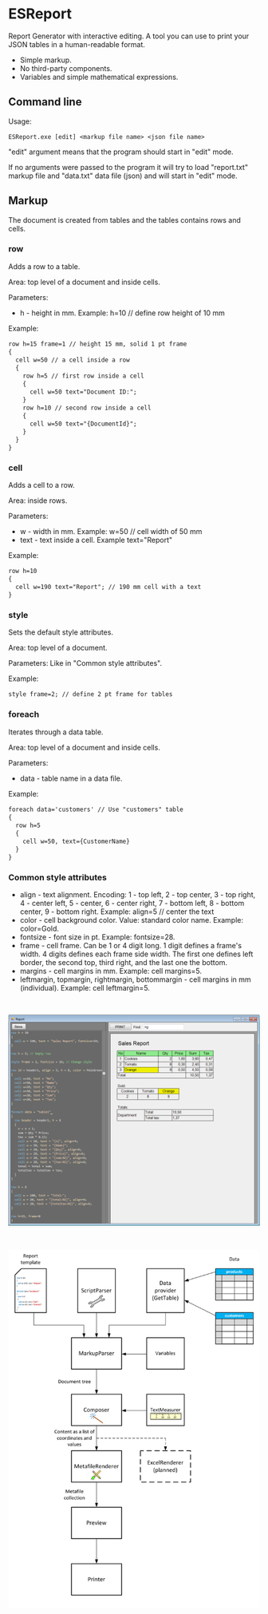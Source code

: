 # ESReport

Report Generator with interactive editing. A tool you can use to print your JSON tables in a human-readable format.

* Simple markup.
* No third-party components.
* Variables and simple mathematical expressions.


## Command line

Usage:

```
ESReport.exe [edit] <markup file name> <json file name>
```

"edit" argument means that the program should start in "edit" mode.

If no arguments were passed to the program it will try to load "report.txt" markup file and "data.txt" data file (json) and will start in "edit" mode.

## Markup

The document is created from tables and the tables contains rows and cells.

### row

Adds a row to a table.

Area: top level of a document and inside cells.

Parameters:
* h - height in mm. Example: h=10 // define row height of 10 mm

Example:

```
row h=15 frame=1 // height 15 mm, solid 1 pt frame
{
  cell w=50 // a cell inside a row
  {
    row h=5 // first row inside a cell
    {
      cell w=50 text="Document ID:";
    }
    row h=10 // second row inside a cell
    {
      cell w=50 text="{DocumentId}";
    }
  }
}
```

### cell

Adds a cell to a row.

Area: inside rows.

Parameters:
* w - width in mm. Example: w=50 // cell width of 50 mm
* text - text inside a cell. Example text="Report"

Example:

```
row h=10
{
  cell w=190 text="Report"; // 190 mm cell with a text
}
```

### style

Sets the default style attributes.

Area: top level of a document.

Parameters:
Like in "Common style attributes".

Example:

```
style frame=2; // define 2 pt frame for tables
```

### foreach

Iterates through a data table.

Area: top level of a document and inside cells.

Parameters:
* data - table name in a data file.

Example:

```
foreach data='customers' // Use "customers" table
{
  row h=5
  {
    cell w=50, text={CustomerName}
  }
}
```

### Common style attributes

* align - text alignment. Encoding: 1 - top left, 2 - top center, 3 - top right, 4 - center left, 5 - center, 6 - center right, 7 - bottom left, 8 - bottom center, 9 - bottom right. Example: align=5 // center the text
* color - cell background color. Value: standard color name. Example: color=Gold.
* fontsize - font size in pt. Example: fontsize=28.
* frame - cell frame. Can be 1 or 4 digit long. 1 digit defines a frame's width. 4 digits defines each frame side width. The first one defines left border, the second top, third right, and the last one the bottom.
* margins - cell margins in mm. Example: cell margins=5.
* leftmargin, topmargin, rightmargin, bottommargin - cell margins in mm (individual). Example: cell leftmargin=5.

 

![Screen shot](pictures/report1.png)


 

![Scheme](pictures/schematic.png)

